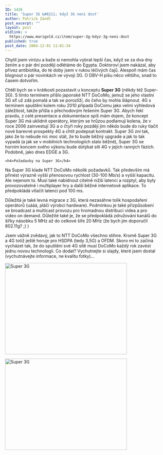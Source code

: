 ```yaml
---
ID: 1426
title: 'Super 3G &#8211; když 3G není dost'
author: Patrick Zandl
post_excerpt: ""
layout: post
oldlink: >
  https://www.marigold.cz/item/super-3g-kdyz-3g-neni-dost
published: true
post_date: 2004-12-01 11:01:34
---
```

<p>
Chytil jsem virózu a baže si nemohla vybrat lepší čas, když se za dva dny žením a o pár dní později odlétáme do Egypta. Doktorovi jsem nakázal, aby přivez antibiotika, do té doby jsem v rukou léčivých čajů. Alespoň mám čas blognout o pár novinkách ve vývoji 3G. O DBV-H píšu něco většího, snad to časem dotvořím. </p>

<p>
Chtěl bych se v krátkosti pozastavit u konceptu <b>Super 3G</b> (někdy též Super-3G). S tímto termínem přišlo japonské NTT DoCoMo, jemuž se jeho vlastní 3G síť už zdá pomalá a tak se porozlíží, do čeho by mohla šlápnout. 4G s termínem spuštění kolem roku 2010 připadá DoComu jako velmi výhledová záležitost, takže přišla s přechodovým řešením Super 3G. Abych řekl pravdu, z celé presentace a dokumentace spíš mám dojem, že koncept Super 3G má uklidnit operátory, kterým se hrůzou podlamují kolena, že v roce 2006 zainvestují 3G a o čtyři roky později jim někdo bude do ruky tlačit nové barevné prospekty 4G a chtít podepsat kontrakt. Super 3G zní tak, jako že to nebude nic moc stát, že to bude běžný upgrade a jak to tak vypadá (a jak se v mobilních technologiích stalo běžné), Super 3G se horním koncem svého výkonu bude dotýkat sítí 4G v jejich ranných fázích. Podobně, jako dnes EDGE a 3G. </p>

	<h4>Požadavky na Super 3G</h4>
<p>
Na Super 3G klade NTT DoCoMo několik požadavků. Tak především má přinést výrazně vyšší přenosovou rychlost (30-100 Mb/s) a vyšší kapacitu. Ale nejenom to. Musí také nabídnout citelně nižší latenci a rozptyl, aby byly provozovatelné i multiplayer hry a další běžné internetové aplikace. To předpokládá vtlačit latenci pod 100 ms. </p>

<p>
Důležitá je také levná migrace z 3G, která nezasáhne tolik hospodaření operátorů (uááá, pláčí výrobci hardware). Podmínkou je také přizpůsobení se broadcast a multicast provozu pro hromadnou distribuci videa a pro video on demand. Důležité také je, že se předpokládá združování kanálů do šířky násobku 5 MHz až do celkové šíře 20 MHz (že bych jim doporučil 802.11g? ;) )</p>

<p>
Jsem vážně zvědavý, jak to NTT DoCoMo všechno stihne. Kromě Super 3G a 4G totiž ještě horuje pro HSDPA (tedy 3,5G) a OFDM. Skoro mi to začíná vycházet tak, že do spuštění své 4G sítě musí DoCoMo každý rok zavést jednu novou technologii. Co dodat? Vychutnejte si slajdy, které jsem dostal (vychutnávejte informace, ne kvalitu fotky)&#8230;</p>

<p>
<img src="/wp-content/uploads/1/20041201-ntt-super3g.jpg" alt="Super 3G" width="400" height="300" /></p>

<p>
<img src="/wp-content/uploads/1/20041201-ntt-super3g-2.jpg" alt="Super 3G" width="400" height="300" />
</p>
